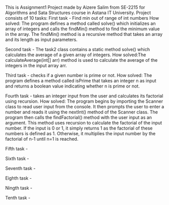 This is Assignment1 Project made by Aizere Salim from SE-2215 for Algorithms and Sata Structures course in Astana IT University.
Project consists of 10 tasks:
First task - Find min out of range of int numbers
How solved: The program defines a method called solve() which initializes an array of integers and calls the findMin() method to find the minimum value in the array. The findMin() method is a recursive method that takes an array and its length as input parameters.

Second task - The task2 class contains a static method solve() which calculates the average of a given array of integers.  How solved:The calculateAverage(int[] arr) method is used to calculate the average of the integers in the input array arr.



Third task - checks if a given number is prime or not. How solved: The program defines a method called isPrime that takes an integer n as input and returns a boolean value indicating whether n is prime or not.



Fourth task - takes an integer input from the user and calculates its factorial using recursion. How solved: The program begins by importing the Scanner class to read user input from the console. It then prompts the user to enter a number and reads it using the nextInt() method of the Scanner class.
The program then calls the findFactorial() method with the user input as an argument. This method uses recursion to calculate the factorial of the input number. If the input is 0 or 1, it simply returns 1 as the factorial of these numbers is defined as 1. Otherwise, it multiplies the input number by the factorial of n-1 until n=1 is reached.

Fifth task - 

Sixth task -

Seventh task -

Eighth task -

Ningth task -

Tenth task -
